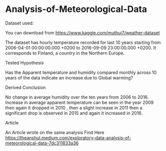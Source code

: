 # Analysis-of-Meteorological-Data
Dataset used:

You can download from https://www.kaggle.com/muthuj7/weather-dataset

The dataset has hourly temperature recorded for last 10 years starting from 2006-04-01 00:00:00.000 +0200 to 2016-09-09 23:00:00.000 +0200. It corresponds to Finland, a country in the Northern Europe.

Tested Hypothesis

Has the Apparent temperature and humidity compared monthly across 10 years of the data indicate an increase due to Global warming?

Derived Conclusion

No change in average humidity over the ten years from 2006 to 2016. Increase in average apparent temperature can be seen in the year 2009 then again it dropped in 2010 , then a slight increase in 2011 then a significant drop is observed in 2015 and again it increased in 2016.

Article

An Article wrote on the same analysis Find Here https://theanshul.medium.com/exploratory-data-analysis-of-meteorological-data-7dc311833a36

